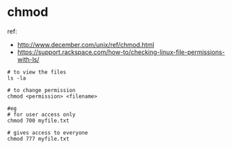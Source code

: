 # chmod 

ref: 

- http://www.december.com/unix/ref/chmod.html
- https://support.rackspace.com/how-to/checking-linux-file-permissions-with-ls/

```
# to view the files 
ls -la 

# to change permission 
chmod <permission> <filename>

#eg 
# for user access only 
chmod 700 myfile.txt 

# gives access to everyone 
chmod 777 myfile.txt 
```
